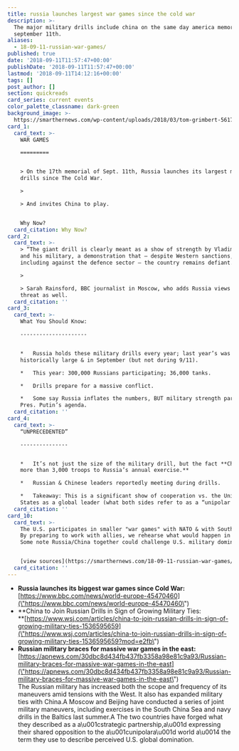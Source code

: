 ```yaml
---
title: russia launches largest war games since the cold war
description: >-
  The major military drills include china on the same day america memorializes
  september 11th.
aliases:
  - 18-09-11-russian-war-games/
published: true
date: '2018-09-11T11:57:47+00:00'
publishDate: '2018-09-11T11:57:47+00:00'
lastmod: '2018-09-11T14:12:16+00:00'
tags: []
post_author: []
section: quickreads
card_series: current events
color_palette_classname: dark-green
background_image: >-
  https://smarthernews.com/wp-content/uploads/2018/03/tom-grimbert-561706-unsplash-scaled.jpg
card_1:
  card_text: >-
    WAR GAMES

    =========


    > On the 17th memorial of Sept. 11th, Russia launches its largest military
    drills since The Cold War.

    > 

    > And invites China to play.


    Why Now?
  card_citation: Why Now?
card_2:
  card_text: >-
    > “The giant drill is clearly meant as a show of strength by Vladimir Putin
    and his military, a demonstration that – despite Western sanctions,
    including against the defence sector – the country remains defiant.”

    > 

    > Sarah Rainsford, BBC journalist in Moscow, who adds Russia views NATO as a
    threat as well.
  card_citation: ''
card_3:
  card_text: >-
    What You Should Know:

    ---------------------


    *   Russia holds these military drills every year; last year’s was also
    historically large & in September (but not during 9/11).

    *   This year: 300,000 Russians participating; 36,000 tanks.

    *   Drills prepare for a massive conflict.

    *   Some say Russia inflates the numbers, BUT military strength part of
    Pres. Putin’s agenda.
  card_citation: ''
card_4:
  card_text: >-
    “UNPRECEDENTED”

    ---------------


    *   It’s not just the size of the military drill, but the fact **China added
    more than 3,000 troops to Russia’s annual exercise.**

    *   Russian & Chinese leaders reportedly meeting during drills.

    *   Takeaway: This is a significant show of cooperation vs. the United
    States as a global leader (what both sides refer to as a “unipolar world”).
  card_citation: ''
card_10:
  card_text: >-
    The U.S. participates in smaller "war games" with NATO & with South Korea.
    By preparing to work with allies, we rehearse what would happen in a crisis.
    Some note Russia/China together could challenge U.S. military dominance.


    [view sources](https://smarthernews.com/18-09-11-russian-war-games/)
  card_citation: ''
---
```

*   **Russia launches its biggest war games since Cold War:**  
    [https://www.bbc.com/news/world-europe-45470460](\"https://www.bbc.com/news/world-europe-45470460\")
*   **China to Join Russian Drills in Sign of Growing Military Ties:  
    **[https://www.wsj.com/articles/china-to-join-russian-drills-in-sign-of-growing-military-ties-1536595659](\"https://www.wsj.com/articles/china-to-join-russian-drills-in-sign-of-growing-military-ties-1536595659?mod=e2fb\")
*   **Russian military braces for massive war games in the east:**  
    [https://apnews.com/30dbc8d434fb437fb3358a98e81c9a93/Russian-military-braces-for-massive-war-games-in-the-east](\"https://apnews.com/30dbc8d434fb437fb3358a98e81c9a93/Russian-military-braces-for-massive-war-games-in-the-east\")  
    The Russian military has increased both the scope and frequency of its maneuvers amid tensions with the West. It also has expanded military ties with China.A Moscow and Beijing have conducted a series of joint military maneuvers, including exercises in the South China Sea and navy drills in the Baltics last summer.A The two countries have forged what they described as a a\\u001cstrategic partnership,a\\u001d expressing their shared opposition to the a\\u001cunipolara\\u001d world a\\u0014 the term they use to describe perceived U.S. global domination.